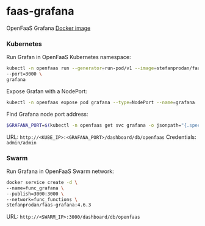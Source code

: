 # faas-grafana

OpenFaaS Grafana [Docker image](https://hub.docker.com/r/stefanprodan/faas-grafana/)

### Kubernetes

Run Grafan in OpenFaaS Kubernetes namespace:

```bash
kubectl -n openfaas run --generator=run-pod/v1 --image=stefanprodan/faas-grafana:4.6.3 \   
--port=3000 \
grafana
```

Expose Grafan with a NodePort:

```bash
kubectl -n openfaas expose pod grafana --type=NodePort --name=grafana
```

Find Grafana node port address:

```bash
$GRAFANA_PORT=$(kubectl -n openfaas get svc grafana -o jsonpath="{.spec.ports[0].nodePort}")
```

URL: `http://<KUBE_IP>:<GRAFANA_PORT>/dashboard/db/openfaas`
Credentials: `admin/admin`

### Swarm

Run Grafana in OpenFaaS Swarm network:

```bash
docker service create -d \
--name=func_grafana \
--publish=3000:3000 \
--network=func_functions \
stefanprodan/faas-grafana:4.6.3
```

URL: `http://<SWARM_IP>:3000/dashboard/db/openfaas`
